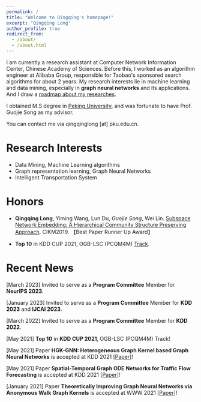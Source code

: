 ```yaml
---
permalink: /
title: "Welcome to Qingqing's homepage!"
excerpt: "Qingqing Long"
author_profile: true
redirect_from: 
  - /about/
  - /about.html
---
```


I am currently a research assistant at Computer Network Information Center, Chinese Academy of Sciences. Before this, I worked as an algorithm engineer at Alibaba Group, responsible for Taobao's sponsored search algorithms for about 2 years. My research interests lie in machine learning and data mining, especially in **graph neural networks** and its applications. And I draw a [roadmap about my researches](https://yimiachack.github.io/files/research_roadmap.pdf).

I obtained M.S degree in [Peking University](https://www.pku.edu.cn), and was fortunate to have Prof. Guojie Song as my advisor. 

You can contact me via qingqinglong \[at\] pku.edu.cn.


Research Interests
======
- Data Mining, Machine Learning algorithms
- Graph representation learning, Graph Neural Networks
- Intelligent Transportation System

Honors
======
- **Qingqing Long**, Yiming Wang, Lun Du, *Guojie Song*, Wei Lin. [Subspace Network Embedding: A Hierarchical Community Structure Preserving Approach](https://dl.acm.org/citation.cfm?doid=3357384.3357947). CIKM2019. 【Best Paper Runner Up Award】

- **Top 10** in KDD CUP 2021, OGB-LSC (PCQM4M) [Track](https://ogb.stanford.edu/kddcup2021/).

Recent News
======
\[March 2023\] Invited to serve as a **Program Committee** Member for **NeurIPS 2023**. 

\[January 2023\] Invited to serve as a **Program Committee** Member for **KDD 2023** and **IJCAI 2023**. 

\[March 2022\] Invited to serve as a **Program Committee** Member for **KDD 2022**. 

\[May 2021\] **Top 10** in **KDD CUP 2021**, OGB-LSC (PCQM4M) Track!

\[May 2021\] Paper  **HGK-GNN: Heterogeneous Graph Kernel based Graph Neural Networks** is accepted at KDD 2021 \[[Paper](https://aaai.org/ojs/index.php/AAAI/article/view/5861)\]!

\[May 2021\] Paper  **Spatial-Temporal Graph ODE Networks for Traffic Flow Forecasting** is accepted at KDD 2021 \[[Paper](https://aaai.org/ojs/index.php/AAAI/article/view/5861)\]!

\[January 2021\] Paper  **Theoretically Improving Graph Neural Networks via Anonymous Walk Graph Kernels** is accepted at WWW 2021 \[[Paper](https://aaai.org/ojs/index.php/AAAI/article/view/5861)\]!

